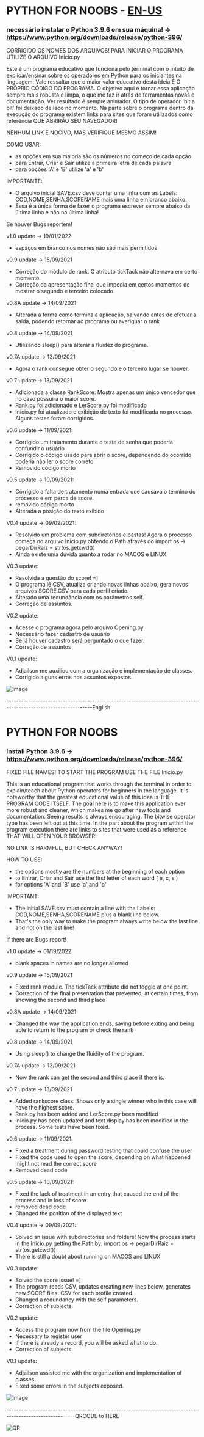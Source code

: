 # PYTHON FOR NOOBS - [EN-US](https://github.com/DjayselPessoa/projetoPFN/blob/main/README.md#python-for-noobs)

### necessário instalar o Python 3.9.6 em sua máquina! -> https://www.python.org/downloads/release/python-396/

CORRIGIDO OS NOMES DOS ARQUIVOS! PARA INICIAR O PROGRAMA UTILIZE O ARQUIVO Inicio.py

Este é um programa educativo que funciona pelo terminal com o intuito de explicar/ensinar sobre os operadores em Python para os iniciantes na linguagem.
Vale ressaltar que o maior valor educativo desta ideia É O PRÓPRIO CÓDIGO DO PROGRAMA.
O objetivo aqui é tornar essa aplicação sempre mais robusta e limpa, o que me faz ir atrás de ferramentas novas e documentação. Ver resultado é sempre animador.
O tipo de operador 'bit a bit' foi deixado de lado no momento.
Na parte sobre o programa dentro da execução do programa existem links para sites que foram utilizados como referência QUE ABRIRÃO SEU NAVEGADOR! 

NENHUM LINK É NOCIVO, MAS VERIFIQUE MESMO ASSIM!

COMO USAR:
- as opções em sua maioria são os números no começo de cada opção
- para Entrar, Criar e Sair utilize a primeira letra de cada palavra
- para opções 'A' e 'B' utilize 'a' e 'b'

IMPORTANTE:
- O arquivo inicial SAVE.csv deve conter uma linha com as Labels: COD,NOME,SENHA,SCORENAME mais uma linha em branco abaixo. 
- Essa é a única forma de fazer o programa escrever sempre abaixo da última linha e não na última linha!

Se houver Bugs reportem!

v1.0 update -> 19/01/2022
- espaços em branco nos nomes não são mais permitidos

v0.9 update -> 15/09/2021
- Correção do módulo de rank. O atributo tickTack não alternava em certo momento.
- Correção da apresentação final que impedia em certos momentos de mostrar o segundo e terceiro colocado

v0.8A update -> 14/09/2021
- Alterada a forma como termina a aplicação, salvando antes de efetuar a saida, podendo retornar ao programa ou averiguar o rank

v0.8 update -> 14/09/2021
- Utilizando sleep() para alterar a fluidez do programa.

v0.7A update -> 13/09/2021
- Agora o rank consegue obter o segundo e o terceiro lugar se houver.

v0.7 update -> 13/09/2021
- Adicionada a classe RankScore: Mostra apenas um único vencedor que no caso possuirá o maior score.
- Rank.py foi adicionado e LerScore.py foi modificado
- Inicio.py foi atualizado e exibição de texto foi modificada no processo. Alguns testes foram corrigidos.

v0.6 update -> 11/09/2021:
- Corrigido um tratamento durante o teste de senha que poderia confundir o usuário
- Corrigido o código usado para abrir o score, dependendo do ocorrido poderia não ler o score correto
- Removido código morto

v0.5 update -> 10/09/2021:
- Corrigido a falta de tratamento numa entrada que causava o término do processo e em perca de score.
- removido código morto
- Alterada a posição do texto exibido

V0.4 update -> 09/09/2021:
- Resolvido um problema com subdiretórios e pastas! Agora o processo começa no arquivo Inicio.py obtendo o Path através do import os -> pegarDirRaiz = str(os.getcwd())
- Ainda existe uma dúvida quanto a rodar no MACOS e LINUX

V0.3 update:
- Resolvida a questão do score! =]
- O programa lê CSV, atualiza criando novas linhas abaixo, gera novos arquivos SCORE.CSV para cada perfil criado.
- Alterado uma redundância com os parâmetros self.
- Correção de assuntos.

V0.2 update:
 - Acesse o programa agora pelo arquivo Opening.py
 - Necessário fazer cadastro de usuário
 - Se já houver cadastro será perguntado o que fazer.
 - Correção de assuntos

V0.1 update:
  - Adjailson me auxiliou com a organização e implementação de classes.
  - Corrigido alguns erros nos assuntos expostos.



![Image](https://mirrors.creativecommons.org/presskit/buttons/88x31/png/by-sa.png)


-----------------------------------------------------------------------------------------------------------------English

# PYTHON FOR NOOBS

### install Python 3.9.6 ->   https://www.python.org/downloads/release/python-396/

FIXED FILE NAMES! TO START THE PROGRAM USE THE FILE Inicio.py

This is an educational program that works through the terminal in order to explain/teach about Python operators for beginners in the language.
It is noteworthy that the greatest educational value of this idea is THE PROGRAM CODE ITSELF.
The goal here is to make this application ever more robust and cleaner, which makes me go after new tools and documentation. Seeing results is always encouraging.
The bitwise operator type has been left out at this time.
In the part about the program within the program execution there are links to sites that were used as a reference THAT WILL OPEN YOUR BROWSER! 

NO LINK IS HARMFUL, BUT CHECK ANYWAY!

HOW TO USE:
- the options mostly are the numbers at the beginning of each option
- to Entrar, Criar and Sair use the first letter of each word ( e, c, s )
- for options 'A' and 'B' use 'a' and 'b'

IMPORTANT:
- The initial SAVE.csv must contain a line with the Labels: COD,NOME,SENHA,SCORENAME plus a blank line below. 
- That's the only way to make the program always write below the last line and not on the last line!

If there are Bugs report!

v1.0 update -> 01/19/2022
- blank spaces in names are no longer allowed

v0.9 update -> 15/09/2021
- Fixed rank module. The tickTack attribute did not toggle at one point.
- Correction of the final presentation that prevented, at certain times, from showing the second and third place

v0.8A update -> 14/09/2021
- Changed the way the application ends, saving before exiting and being able to return to the program or check the rank

v0.8 update -> 14/09/2021
- Using sleep() to change the fluidity of the program.

v0.7A update -> 13/09/2021
- Now the rank can get the second and third place if there is.

v0.7 update -> 13/09/2021
- Added rankscore class: Shows only a single winner who in this case will have the highest score.
- Rank.py has been added and LerScore.py been modified
- Inicio.py has been updated and text display has been modified in the process. Some tests have been fixed.

v0.6 update -> 11/09/2021:
- Fixed a treatment during password testing that could confuse the user
- Fixed the code used to open the score, depending on what happened might not read the correct score
- Removed dead code

v0.5 update -> 10/09/2021:
- Fixed the lack of treatment in an entry that caused the end of the process and in loss of score.
- removed dead code
- Changed the position of the displayed text

V0.4 update -> 09/09/2021:
- Solved an issue with subdirectories and folders! Now the process starts in the Inicio.py getting the Path by: import os -> pegarDirRaiz = str(os.getcwd())
- There is still a doubt about running on MACOS and LINUX

V0.3 update:
- Solved the score issue! =]
- The program reads CSV, updates creating new lines below, generates new SCORE files. CSV for each profile created.
- Changed a redundancy with the self parameters.
- Correction of subjects.

V0.2 update:
 - Access the program now from the file Opening.py
 - Necessary to register user
 - If there is already a record, you will be asked what to do.
 - Correction of subjects

V0.1 update:
  - Adjailson assisted me with the organization and implementation of classes.
  - Fixed some errors in the subjects exposed.




![Image](https://mirrors.creativecommons.org/presskit/buttons/88x31/png/by-sa.png)

----------------------------------------------------------------------------------------------------------QRCODE to HERE


![QR](https://github.com/DjayselPessoa/projetoPFN/blob/main/SRC/qrcode_github.com.png)
